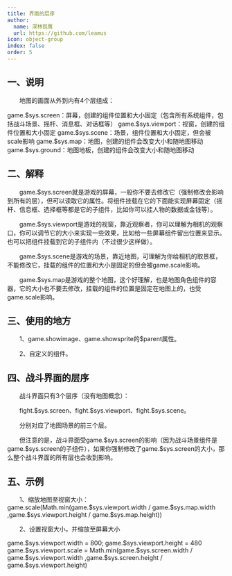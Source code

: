 ```yaml
---
title: 界面的层序
author:
  name: 深林孤鹰
  url: https://github.com/leamus
icon: object-group
index: false
order: 5
---
```


## 一、说明

&emsp;&emsp;地图的画面从外到内有4个层组成：

game.\$sys.screen：屏幕，创建的组件位置和大小固定（包含所有系统组件，包括战斗场景、摇杆、消息框、对话框等）
game.\$sys.viewport：视窗，创建的组件位置和大小固定
game.\$sys.scene：场景，组件位置和大小固定，但会被scale影响
game.\$sys.map：地图，创建的组件会改变大小和随地图移动
game.\$sys.ground：地图地板，创建的组件会改变大小和随地图移动

## 二、解释

&emsp;&emsp;game.\$sys.screen就是游戏的屏幕，一般你不要去修改它（强制修改会影响到所有的层），但可以读取它的属性。将组件挂载在它的下面能实现屏幕固定（摇杆、信息框、选择框等都是它的子组件，比如你可以挂人物的数据或金钱等）。

&emsp;&emsp;game.\$sys.viewport是游戏的视窗，靠近观察者，你可以理解为相机的观察口，你可以调节它的大小来实现一些效果，比如给一些屏幕组件留出位置来显示。也可以把组件挂载到它的子组件内（不过很少这样做）。

&emsp;&emsp;game.\$sys.scene是游戏的场景，靠近地图，可理解为你给相机的取景框，不能修改它，挂载的组件的位置和大小是固定的但会被game.scale影响。

&emsp;&emsp;game.\$sys.map是游戏的整个地图，这个好理解，也是地图角色组件的容器，它的大小也不要去修改，挂载的组件的位置是固定在地图上的，也受game.scale影响。

## 三、使用的地方

&emsp;&emsp;1、game.showimage、game.showsprite的\$parent属性。

&emsp;&emsp;2、自定义的组件。

## 四、战斗界面的层序

&emsp;&emsp;战斗界面只有3个层序（没有地图概念）：

&emsp;&emsp;fight.\$sys.screen、fight.\$sys.viewport、fight.\$sys.scene。

&emsp;&emsp;分别对应了地图场景的前三个层。

&emsp;&emsp;但注意的是，战斗界面受game.\$sys.screen的影响（因为战斗场景组件是game.\$sys.screen的子组件），如果你强制修改了game.\$sys.screen的大小，那么整个战斗界面的所有层也会收到影响。

## 五、示例

&emsp;&emsp;1、缩放地图至视窗大小：
game.scale(Math.min(game.\$sys.viewport.width / game.\$sys.map.width ,game.\$sys.viewport.height / game.\$sys.map.height))

&emsp;&emsp;2、设置视窗大小，并缩放至屏幕大小

game.\$sys.viewport.width = 800;
game.\$sys.viewport.height = 480
game.\$sys.viewport.scale = Math.min(game.\$sys.screen.width / game.\$sys.viewport.width ,game.\$sys.screen.height / game.\$sys.viewport.height)
